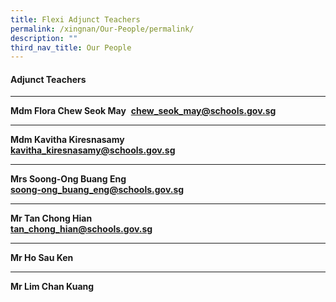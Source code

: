 ```yaml
---
title: Flexi Adjunct Teachers
permalink: /xingnan/Our-People/permalink/
description: ""
third_nav_title: Our People
---
```

#### Adjunct Teachers
***

**Mdm Flora Chew Seok May**&nbsp;
[**chew_seok_may@schools.gov.sg**](mailto:chew_Seok_May@schools.gov.sg)

***

**Mdm Kavitha Kiresnasamy**<br>
[**kavitha_kiresnasamy@schools.gov.sg**](mailto:Kavitha_Kiresnasamy@schools.gov.sg)

* * *

**Mrs Soong-Ong Buang Eng**<br>
[**soong-ong_buang_eng@schools.gov.sg**](mailto:soong-ong_buang_eng@schools.gov.sg)

* * *

**Mr Tan Chong Hian**<br>
[**tan_chong_hian@schools.gov.sg**](mailto:tan_chong_hian@schools.gov.sg)

***

**Mr Ho Sau Ken**<br>

* * *

**Mr Lim Chan Kuang**<br>